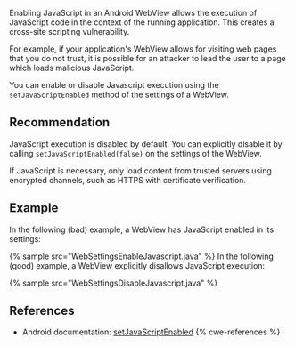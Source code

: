 Enabling JavaScript in an Android WebView allows the execution of JavaScript code in the context of the running application. This creates a cross-site scripting vulnerability.

For example, if your application's WebView allows for visiting web pages that you do not trust, it is possible for an attacker to lead the user to a page which loads malicious JavaScript.

You can enable or disable Javascript execution using the `setJavaScriptEnabled` method of the settings of a WebView.


## Recommendation
JavaScript execution is disabled by default. You can explicitly disable it by calling `setJavaScriptEnabled(false)` on the settings of the WebView.

If JavaScript is necessary, only load content from trusted servers using encrypted channels, such as HTTPS with certificate verification.


## Example
In the following (bad) example, a WebView has JavaScript enabled in its settings:

{% sample src="WebSettingsEnableJavascript.java" %}
In the following (good) example, a WebView explicitly disallows JavaScript execution:

{% sample src="WebSettingsDisableJavascript.java" %}

## References
* Android documentation: [setJavaScriptEnabled](https://developer.android.com/reference/android/webkit/WebSettings#setJavaScriptEnabled(boolean))
{% cwe-references %}
